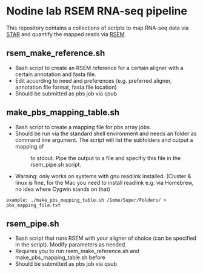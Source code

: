 # Nodine lab RSEM RNA-seq pipeline
This repository contains a collections of scripts to map RNA-seq data via
[STAR](https://github.com/alexdobin/STAR) and quantify the mapped reads via
[RSEM](https://github.com/deweylab/RSEM).

## rsem_make_reference.sh
- Bash script to create an RSEM reference for a certain aligner with a certain
  annotation and fasta file.
- Edit according to need and preferences (e.g. preferred aligner, annotation
  file format, fasta file location)
- Should be submitted as pbs job via qsub

## make_pbs_mapping_table.sh
- Bash script to create a mapping file for pbs array jobs.
- Should be run via the standard shell environment and needs an folder as
  command line argument. The script will list the subfolders and output a
  mapping of <line number> <dir> to stdout.
  Pipe the output to a file and specifiy this file in the rsem_pipe.sh script.
- Warning: only works on systems with gnu readlink installed. (Cluster & linux
  is fine, for the Mac you need to install readlink e.g. via Homebrew, no idea
  where Cygwin stands on that)
```
example: ./make_pbs_mapping_table.sh /Some/Super/Folders/ > pbs_mapping_file.txt
```

## rsem_pipe.sh
- Bash script that runs RSEM with your aligner of choice (can be specified
  in the script). Modify parameters as needed.
- Requires you to run rsem_make_reference.sh and make_pbs_mapping_table.sh before
- Should be submitted as pbs job via qsub
